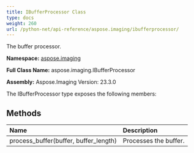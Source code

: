 ```yaml
---
title: IBufferProcessor Class
type: docs
weight: 260
url: /python-net/api-reference/aspose.imaging/ibufferprocessor/
---
```


The buffer processor.

**Namespace:** [aspose.imaging](/imaging/python-net/api-reference/aspose.imaging/)

**Full Class Name:** aspose.imaging.IBufferProcessor

**Assembly:**  Aspose.Imaging Version: 23.3.0

The IBufferProcessor type exposes the following members:
## **Methods**
|**Name**|**Description**|
| :- | :- |
|process_buffer(buffer, buffer_length)|Processes the buffer.|

